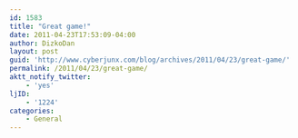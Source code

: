 ```yaml
---
id: 1583
title: "Great game!"
date: 2011-04-23T17:53:09-04:00
author: DizkoDan
layout: post
guid: 'http://www.cyberjunx.com/blog/archives/2011/04/23/great-game/'
permalink: /2011/04/23/great-game/
aktt_notify_twitter:
    - 'yes'
ljID:
    - '1224'
categories:
    - General
---
```


<div class="posterous_autopost"></div>